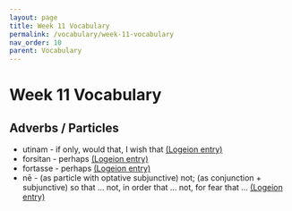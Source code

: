 ```yaml
---
layout: page
title: Week 11 Vocabulary
permalink: /vocabulary/week-11-vocabulary
nav_order: 10
parent: Vocabulary
---
```


# Week 11 Vocabulary

## Adverbs / Particles

* utinam - if only, would that, I wish that [(Logeion entry)](https://logeion.uchicago.edu/utinam)
* forsitan - perhaps [(Logeion entry)](https://logeion.uchicago.edu/forsitan)
* fortasse - perhaps [(Logeion entry)](https://logeion.uchicago.edu/fortasse)
* nē - (as particle with optative subjunctive) not; (as conjunction + subjunctive) so that ... not, in order that ... not, for fear that ... [(Logeion entry)](https://logeion.uchicago.edu/ne)